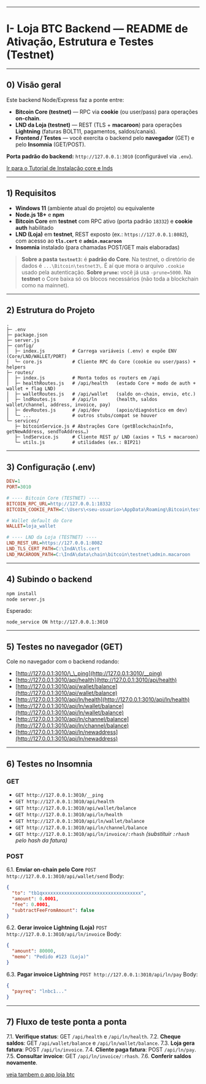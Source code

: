 
---

# I- Loja BTC Backend — README de Ativação, Estrutura e Testes (Testnet)

---

## 0) Visão geral

Este backend Node/Express faz a ponte entre:

* **Bitcoin Core (testnet)** — RPC via **cookie** (ou user/pass) para operações **on-chain**.
* **LND da Loja (testnet)** — REST (TLS + **macaroon**) para operações **Lightning** (faturas BOLT11, pagamentos, saldos/canais).
* **Frontend / Testes** — você exercita o backend pelo **navegador** (GET) e pelo **Insomnia** (GET/POST).

**Porta padrão do backend:** `http://127.0.0.1:3010` (configurável via `.env`).

[Ir para o Tutorial de Instalação core e lnds](https://github.com/msbzz/btc-testnet-core-lnds-electrum)

---

## 1) Requisitos

* **Windows 11** (ambiente atual do projeto) ou equivalente
* **Node.js 18+** e **npm**
* **Bitcoin Core** em **testnet** com RPC ativo (porta padrão `18332`) e **cookie auth** habilitado
* **LND (Loja)** em **testnet**, REST exposto (ex.: `https://127.0.0.1:8082`), com acesso ao **`tls.cert`** e **`admin.macaroon`**
* **Insomnia** instalado (para chamadas POST/GET mais elaboradas)

> **Sobre a pasta `testnet3`:** é **padrão do Core**. Na testnet, o diretório de dados é `...\Bitcoin\testnet3\`. É aí que mora o arquivo `.cookie` usado pela autenticação.
> **Sobre `prune`:** você já usa `-prune=5000`. Na **testnet** o Core baixa só os blocos necessários (não toda a blockchain como na mainnet).
---

## 2) Estrutura do Projeto

```
.
├─ .env
├─ package.json
├─ server.js
├─ config/
│  ├─ index.js          # Carrega variáveis (.env) e expõe ENV (Core/LND/WALLET/PORT)
│  └─ core.js           # Cliente RPC do Core (cookie ou user/pass) + helpers
├─ routes/
│  ├─ index.js          # Monta todos os routers em /api
│  ├─ healthRoutes.js   # /api/health   (estado Core + modo de auth + wallet + flag LND)
│  ├─ walletRoutes.js   # /api/wallet   (saldo on‑chain, envio, etc.)
│  ├─ lndRoutes.js      # /api/ln       (health, saldos wallet/channel, address, invoice, pay)
│  ├─ devRoutes.js      # /api/dev      (apoio/diagnóstico em dev)
│  └─ ...               # outros stubs/compat se houver
└─ services/
   ├─ bitcoinService.js # Abstrações Core (getBlockchainInfo, getNewAddress, sendToAddress…)
   ├─ lndService.js     # Cliente REST p/ LND (axios + TLS + macaroon)
   └─ utils.js          # utilidades (ex.: BIP21)
```

---

## 3) Configuração (.env)

```ini
DEV=1
PORT=3010

# ---- Bitcoin Core (TESTNET) ----
BITCOIN_RPC_URL=http://127.0.0.1:18332
BITCOIN_COOKIE_PATH=C:\Users\<seu-usuario>\AppData\Roaming\Bitcoin\testnet3\.cookie

# Wallet default do Core
WALLET=loja_wallet

# ---- LND da Loja (TESTNET) ----
LND_REST_URL=https://127.0.0.1:8082
LND_TLS_CERT_PATH=C:\IndA\tls.cert
LND_MACAROON_PATH=C:\IndA\data\chain\bitcoin\testnet\admin.macaroon
```

---

## 4) Subindo o backend

```bash
npm install
node server.js
```

Esperado:

```
node_service ON http://127.0.0.1:3010
```

---

## 5) Testes no navegador (GET)

Cole no navegador com o backend rodando:

* [http://127.0.0.1:3010/\_\_ping](http://127.0.0.1:3010/__ping)
* [http://127.0.0.1:3010/api/health](http://127.0.0.1:3010/api/health)
* [http://127.0.0.1:3010/api/wallet/balance](http://127.0.0.1:3010/api/wallet/balance)
* [http://127.0.0.1:3010/api/ln/health](http://127.0.0.1:3010/api/ln/health)
* [http://127.0.0.1:3010/api/ln/wallet/balance](http://127.0.0.1:3010/api/ln/wallet/balance)
* [http://127.0.0.1:3010/api/ln/channel/balance](http://127.0.0.1:3010/api/ln/channel/balance)
* [http://127.0.0.1:3010/api/ln/newaddress](http://127.0.0.1:3010/api/ln/newaddress)

---

## 6) Testes no Insomnia

### GET

* `GET http://127.0.0.1:3010/__ping`
* `GET http://127.0.0.1:3010/api/health`
* `GET http://127.0.0.1:3010/api/wallet/balance`
* `GET http://127.0.0.1:3010/api/ln/health`
* `GET http://127.0.0.1:3010/api/ln/wallet/balance`
* `GET http://127.0.0.1:3010/api/ln/channel/balance`
* `GET http://127.0.0.1:3010/api/ln/invoice/:rhash` *(substituir `:rhash` pelo hash da fatura)*

### POST

6.1. **Enviar on-chain pelo Core**
   `POST http://127.0.0.1:3010/api/wallet/send`
   Body:

   ```json
   {
     "to": "tb1qxxxxxxxxxxxxxxxxxxxxxxxxxxxxxxxxxxxx",
     "amount": 0.0001,
     "fee": 0.0001,
     "subtractFeeFromAmount": false
   }
   ```

6.2. **Gerar invoice Lightning (Loja)**
   `POST http://127.0.0.1:3010/api/ln/invoice`
   Body:

   ```json
   {
     "amount": 80000,
     "memo": "Pedido #123 (Loja)"
   }
   ```

6.3. **Pagar invoice Lightning**
   `POST http://127.0.0.1:3010/api/ln/pay`
   Body:

   ```json
   {
     "payreq": "lnbc1..."
   }
   ```

---

## 7) Fluxo de teste ponta a ponta

7.1. **Verifique status**:
   GET `/api/health` e `/api/ln/health`.
7.2. **Cheque saldos**:
   GET `/api/wallet/balance` e `/api/ln/wallet/balance`.
7.3. **Loja gera fatura**:
   POST `/api/ln/invoice`.
7.4. **Cliente paga fatura**:
   POST `/api/ln/pay`.
7.5. **Consultar invoice**:
   GET `/api/ln/invoice/:rhash`.
7.6. **Conferir saldos novamente**.

 
[veja tambem o app loja btc](https://github.com/msbzz/loja_next_btc) 